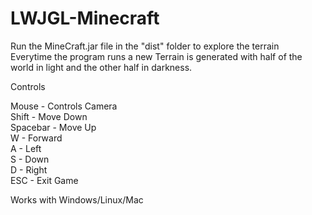 # LWJGL-Minecraft
Run the MineCraft.jar file in the "dist" folder to explore the terrain     
Everytime the program runs a new Terrain is generated with half of the world in light
and the other half in darkness.
 
Controls

Mouse - Controls Camera   
Shift - Move Down   
Spacebar - Move Up   
W - Forward   
A - Left   
S - Down   
D - Right   
ESC - Exit Game   

Works with Windows/Linux/Mac
